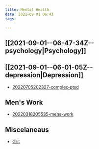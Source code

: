 ```yaml
---
title: Mental Health
date: 2021-09-01 06:43
tags:

---
```


## [[2021-09-01--06-47-34Z--psychology|Psychology]]
## [[2021-09-01--06-01-05Z--depression|Depression]]

* [20220705202327-complex-ptsd](20220705202327-complex-ptsd.md)

## Men's Work

* [20220318205535-mens-work](20220318205535-mens-work.md)

## Miscelaneaus
* [Grit](2021-08-03--11-57-02Z--grit.md)
